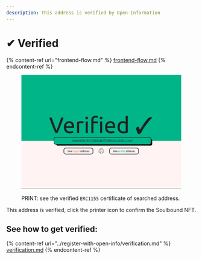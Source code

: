 ```yaml
---
description: This address is verified by Open-Information
---
```


# ✔ Verified

{% content-ref url="frontend-flow.md" %}
[frontend-flow.md](frontend-flow.md)
{% endcontent-ref %}

<figure><img src="../.gitbook/assets/yes.png" alt=""><figcaption><p>PRINT: see the verified <code>ERC1155</code> certificate of searched address.</p></figcaption></figure>

This address is verified, click the printer icon to confirm the Soulbound NFT.

## See how to get verified:

{% content-ref url="../register-with-open-info/verification.md" %}
[verification.md](../register-with-open-info/verification.md)
{% endcontent-ref %}

